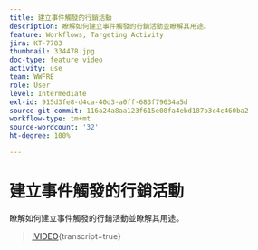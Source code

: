 ```yaml
---
title: 建立事件觸發的行銷活動
description: 瞭解如何建立事件觸發的行銷活動並瞭解其用途。
feature: Workflows, Targeting Activity
jira: KT-7783
thumbnail: 334478.jpg
doc-type: feature video
activity: use
team: WWFRE
role: User
level: Intermediate
exl-id: 915d3fe8-d4ca-40d3-a0ff-683f79634a5d
source-git-commit: 116a24a8aa123f615e08fa4ebd187b3c4c460ba2
workflow-type: tm+mt
source-wordcount: '32'
ht-degree: 100%

---
```


# 建立事件觸發的行銷活動

瞭解如何建立事件觸發的行銷活動並瞭解其用途。

>[!VIDEO](https://video.tv.adobe.com/v/334478?quality=12&learn=on){transcript=true}

